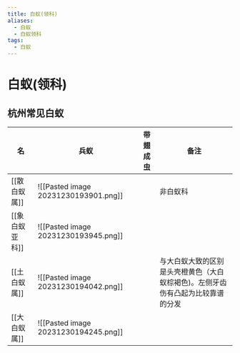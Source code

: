 ```yaml
---
title: 白蚁(领科)
aliases:
  - 白蚁
  - 白蚁领科
tags:
  - 白蚁
---
```

# 白蚁(领科)

## 杭州常见白蚁

| 名 | 兵蚁 | 带翅成虫 | 备注 |
| ---- | ---- | ---- | ---- |
| [[散白蚁属]] | ![[Pasted image 20231230193901.png]] |  | 非白蚁科 |
| [[象白蚁亚科]] | ![[Pasted image 20231230193945.png]] |  |  |
| [[土白蚁属]] | ![[Pasted image 20231230194042.png]] |  | 与大白蚁大致的区别是头壳橙黄色（大白蚁棕褐色)。左侧牙齿伤有凸起为比较靠谱的分发 |
| [[大白蚁属]] | ![[Pasted image 20231230194245.png]] |  |  |
